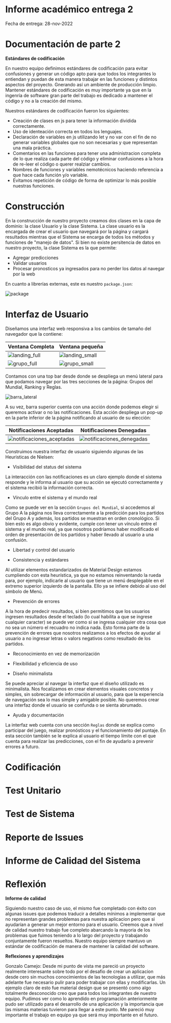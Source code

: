 # Informe académico entrega 2
Fecha de entrega: 28-nov-2022

# Documentación de parte 2 

**Estándares de codificación**

En nuestro equipo definimos estándares de codificación para evitar confusiones y generar un código apto para que todos los integrantes lo entiendan y puedan de esta manera trabajar en las funciones y distintos aspectos del proyecto. Gnerando así un ambiente de producción limpio.
Mantener estándares de codificación es muy importante ya que en la ingenría de software gran parte del trabajo es dedicado a mantener el código y no a la creación del mismo.

Nuestros estándares de codificación fueron los siguientes:

- Creación de clases en js para tener la información dividida correctamente.
- Uso de identeación correcta en todos los lenguajes.
- Declaración de variables en js utilizando let y no var con el fin de no generar variables globales que no son necesarias y que representan una mala práctica.
- Comentarios en las funciones para tener una administracion completa de lo que realiza cada parte del código y eliminar confusiones a la hora de re-leer el código o querer realziar cambios.
- Nombres de funciones y variables nemotécnicos haciendo referencia a que hace cada función y/o variable.
- Evitamos repetición de código de forma de optimizar lo más posible nuestras funciones.

# Construcción

En la construcción de nuestro proyecto creamos dos clases en la capa de dominio: la clase Usuario y la clase Sistema. La clase usuario es la encargada de crear el usuario que navegará por la página y cargará resultados mientras que el Sistema se encarga de todos los métodos y funciones de "manejo de datos". Si bien no existe persitencia de datos en nuestro proyecto, la clase Sistema es la que permite:

- Agregar predicciones
- Validar usuarios
- Procesar pronosticos ya ingresados para no perder los datos al navegar por la web

En cuanto a librerías externas, este es nuestro `package.json`:

![package](/media/package.png)

# Interfaz de Usuario

Diseñamos una interfaz web responsiva a los cambios de tamaño del navegador que la contiene:

| Ventana Completa | Ventana pequeña  |
| ----------- | ----------- |
| ![landing_full](/media/landing_full.png) | ![landing_small](/media/landing_small.png) |
| ![grupo_full](/media/grupo_full.png) | ![grupo_small](/media/grupo_small.png) | 

Contamos con una top bar desde donde se despliega un menú lateral para que podamos navegar por las tres secciones de la página: Grupos del Mundial, Ranking y Reglas.

![barra_lateral](/media/barra_lateral.png)

A su vez, barra superior cuenta con una acción donde podemos elegir si queremos activar o no las notificaciones. Esta acción despliega un pop-up en la parte inferior de la página notificando al usuario de su elección:

| Notificaciones Aceptadas | Notificaciones Denegadas  |
| ----------- | ----------- |
| ![notificaciones_aceptadas](/media/notificaciones_aceptadas.png) | ![notificaciones_denegadas](/media/notificaciones_denegadas.png) |

Construimos nuestra interfaz de usuario siguiendo algunas de las Heuristicas de Nielsen:

- Visibilidad del status del sistema

La interacción con las notificaciones es un claro ejemplo donde el sistema responde y le informa al usuario que su acción se ejecutó correctamente y el sistema recibió la información correcta. 

- Vínculo entre el sistema y el mundo real 

Como se puede ver en la sección `Grupos del Mundial`, si accedemos al Grupo A la página nos lleva correctamente a la predicción para los partidos del Grupo A y además, los partidos se muestran en orden cronológico. Si bien esto es algo obvio y evidente, cumple con tener un vínculo entre el sistema y el mundo real, ya que nosotros podríamos haber modificado el orden de presentación de los partidos y haber llevado al usuario a una confusión.

- Libertad y control del usuario


- Consistencia y estándares 

Al utilizar elementos estandarizados de Material Design estamos cumpliendo con esta heurística, ya que no estamos reinventando la rueda para, por ejemplo, indicarle al usuario que tiene un menú desplegable en el extremo superior izquierdo de la pantalla. Ello ya se infiere debido al uso del símbolo de Menú.

- Prevención de errores 

A la hora de predecir resultados, si bien permitimos que los usuarios ingresen resultados desde el teclado (lo cual habilita a que se ingrese cualquier caracter) se puede ver como si se ingresa cualquier otra cosa que no sea un número el recuadro no indica nada. Esto forma parte de la prevención de errores que nosotros realizamos a los efectos de ayudar al usuario a no ingresar letras o valors negativos como resultado de los partidos.

- Reconocimiento en vez de memorización 


- Flexibilidad y eficiencia de uso 



- Diseño minimalista 

Se puede apreciar al navegar la interfaz que el diseño utilizado es minimalista. Nos focalizamos en crear elementos visuales concretos y simples, sin sobrecargar de información al usuario, para que la experiencia de navegación sea lo mas simple y amigable posible. No queremos crear una interfaz donde el usuario se confunda o se sienta abrumado.

- Ayuda y documentación 

La interfaz web cuenta con una sección `Reglas` donde se explica como participar del juego, realizar pronósticos y el funcionamiento del puntaje. En esta sección también se le explica al usuario el tiempo límite con el que cuenta para realizar las predicciones, con el fin de ayudarlo a prevenir errores a futuro.


# Codificación

# Test Unitario

# Test de Sistema

# Reporte de Issues

# Informe de Calidad del Sistema

# Reflexión

**Informe de calidad**

Siguiendo nuestro caso de uso, el mismo fue completado con éxito con algunas issues que podemos traducir a detalles mínimos a implementar que no representan grandes problemas para nuestra aplicacion pero que si ayudarían a generar un mejor entorno para el usuario.
Creemos que a nivel de calidad nuestro trabajo fue completo abarcando la mayoria de los problemas que fuimos teniendo a lo largo del proyecto y trabajando conjuntamente fueron resueltos.
Nuestro equipo siempre mantuvo un estándar de codificación de manera de mantener la calidad del software.

**Reflexiones y aprendizajes**

Gonzalo Camejo:
Desde mi punto de vista me pareció un proyecto realmente interesante sobre todo por el desafio de crear un aplicacion desde cero sin muchos conocimientos de las tecnologías a utilizar, que más adelante fue necesario pulir para poder trabajar con ellas y modificarlas.
Un ejemplo claro de esto fue material design que se presentó como algo totalmente desconocido creo que para todos los integrantes de nuestro equipo. 
Pudimos ver como lo aprendido en programación anteriormente pudo ser utilizado para el desarrollo de una aplicación y la importancia que las mismas materias tuvieron para llegar a este punto. Me pareció muy importante el trabajo en equipo ya que será muy importante en el futuro.
